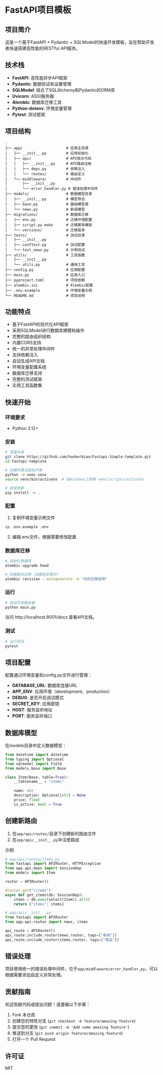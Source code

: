 # FastAPI项目模板

## 项目简介

这是一个基于FastAPI + Pydantic + SQLModel的快速开发模板，旨在帮助开发者快速搭建高性能的RESTful API服务。

## 技术栈

- **FastAPI**: 高性能异步API框架
- **Pydantic**: 数据验证和设置管理
- **SQLModel**: 结合了SQLAlchemy和Pydantic的ORM库
- **Uvicorn**: ASGI服务器
- **Alembic**: 数据库迁移工具
- **Python-dotenv**: 环境变量管理
- **Pytest**: 测试框架

## 项目结构

```
.
├── app/                    # 应用主目录
│   ├── __init__.py         # 应用初始化
│   ├── api/                # API相关代码
│   │   ├── __init__.py     # API路由注册
│   │   ├── deps.py         # 依赖注入
│   │   └── routes/         # 路由定义
│   └── middleware/         # 中间件
│       ├── __init__.py
│       └── error_handler.py # 错误处理中间件
├── models/                 # 数据模型目录
│   ├── __init__.py         # 模型导出
│   ├── base.py             # 基础模型类
│   └── news.py             # 新闻模型
├── migrations/             # 数据库迁移
│   ├── env.py              # 迁移环境配置
│   ├── script.py.mako      # 迁移脚本模板
│   └── versions/           # 迁移版本
├── tests/                  # 测试目录
│   ├── __init__.py
│   ├── conftest.py         # 测试配置
│   └── test_news.py        # 示例测试
├── utils/                  # 工具函数
│   ├── __init__.py
│   └── utils.py            # 通用工具
├── config.py               # 应用配置
├── main.py                 # 应用入口
├── pyproject.toml          # 项目依赖
├── alembic.ini             # Alembic配置
├── .env.example            # 环境变量示例
└── README.md               # 项目说明
```

## 功能特点

- 基于FastAPI的现代化API框架
- 采用SQLModel进行数据库建模和操作
- 完整的路由组织结构
- 内置CORS支持
- 统一的异常处理中间件
- 支持依赖注入
- 自动生成API文档
- 环境变量配置系统
- 数据库迁移支持
- 完整的测试框架
- 实用工具函数集

## 快速开始

### 环境要求

- Python 3.12+

### 安装

```bash
# 克隆仓库
git clone https://github.com/hankerbiao/Fastapi-Simple-template.git
cd fastapi-template

# 创建并激活虚拟环境
python -m venv venv
source venv/bin/activate  # 在Windows上使用 venv\Scripts\activate

# 安装依赖
pip install -e .
```

### 配置

1. 复制环境变量示例文件
```bash
cp .env.example .env
```

2. 编辑.env文件，根据需要修改配置

### 数据库迁移

```bash
# 初始化数据库
alembic upgrade head

# 创建新的迁移（当模型变更时）
alembic revision --autogenerate -m "你的迁移说明"
```

### 运行

```bash
# 启动开发服务器
python main.py
```

访问 http://localhost:8001/docs 查看API文档。

### 测试

```bash
# 运行测试
pytest
```

## 项目配置

配置通过环境变量和config.py文件进行管理：

- **DATABASE_URL**: 数据库连接URL
- **APP_ENV**: 应用环境（development、production）
- **DEBUG**: 是否开启调试模式
- **SECRET_KEY**: 应用密钥
- **HOST**: 服务监听地址
- **PORT**: 服务监听端口

## 数据库模型

在models目录中定义数据模型：

```python
from datetime import datetime
from typing import Optional
from sqlmodel import Field
from models.base import Base

class Item(Base, table=True):
    __tablename__ = "items"
    
    name: str
    description: Optional[str] = None
    price: float
    is_active: bool = True
```

## 创建新路由

1. 在`app/api/routes/`目录下创建新的路由文件
2. 在`app/api/__init__.py`中注册路由

示例:

```python
# app/api/routes/items.py
from fastapi import APIRouter, HTTPException
from app.api.deps import SessionDep
from models import Item

router = APIRouter()

@router.get("/items")
async def get_items(db: SessionDep):
    items = db.exec(select(Item)).all()
    return {"items": items}
```

```python
# app/api/__init__.py
from fastapi import APIRouter
from app.api.routes import news, items

api_route = APIRouter()
api_route.include_router(news.router, tags=["新闻"])
api_route.include_router(items.router, tags=["商品"])
```

## 错误处理

项目使用统一的错误处理中间件，位于`app/middleware/error_handler.py`，可以根据需要添加自定义异常处理。

## 贡献指南

欢迎贡献代码或提出问题！请遵循以下步骤：

1. Fork 本仓库
2. 创建您的特性分支 (`git checkout -b feature/amazing-feature`)
3. 提交您的更改 (`git commit -m 'Add some amazing feature'`)
4. 推送到分支 (`git push origin feature/amazing-feature`)
5. 打开一个 Pull Request

## 许可证

MIT
